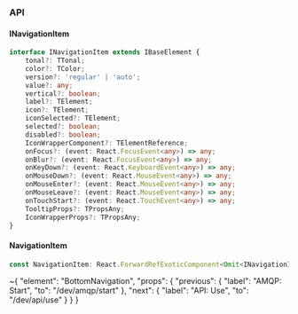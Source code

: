 

### API

#### INavigationItem

```ts
interface INavigationItem extends IBaseElement {
    tonal?: TTonal;
    color?: TColor;
    version?: 'regular' | 'auto';
    value?: any;
    vertical?: boolean;
    label?: TElement;
    icon?: TElement;
    iconSelected?: TElement;
    selected?: boolean;
    disabled?: boolean;
    IconWrapperComponent?: TElementReference;
    onFocus?: (event: React.FocusEvent<any>) => any;
    onBlur?: (event: React.FocusEvent<any>) => any;
    onKeyDown?: (event: React.KeyboardEvent<any>) => any;
    onMouseDown?: (event: React.MouseEvent<any>) => any;
    onMouseEnter?: (event: React.MouseEvent<any>) => any;
    onMouseLeave?: (event: React.MouseEvent<any>) => any;
    onTouchStart?: (event: React.TouchEvent<any>) => any;
    TooltipProps?: TPropsAny;
    IconWrapperProps?: TPropsAny;
}
```

#### NavigationItem

```ts
const NavigationItem: React.ForwardRefExoticComponent<Omit<INavigationItem, "ref"> & React.RefAttributes<unknown>>;
```


~{
  "element": "BottomNavigation",
  "props": {
    "previous": {
      "label": "AMQP: Start",
      "to": "/dev/amqp/start"
    },
    "next": {
      "label": "API: Use",
      "to": "/dev/api/use"
    }
  }
}
